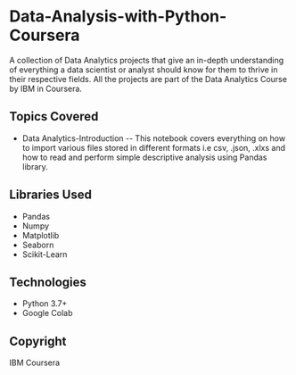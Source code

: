 # Data-Analysis-with-Python-Coursera
A collection of Data Analytics projects that give an in-depth understanding of everything a data scientist or analyst should know for them to thrive in their respective fields.
All the projects are part of the Data Analytics Course by IBM in Coursera.

## Topics Covered
* Data Analytics-Introduction -- This notebook covers everything on how to import various files stored in different formats i.e csv, .json, .xlxs and how to read and perform simple descriptive analysis using Pandas library.

## Libraries Used
* Pandas
* Numpy
* Matplotlib
* Seaborn
* Scikit-Learn

## Technologies
* Python 3.7+
* Google Colab

## Copyright
IBM
Coursera
